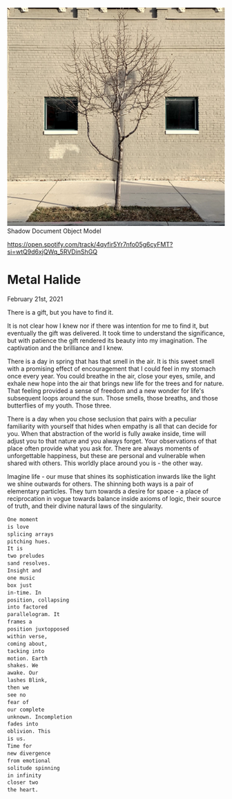 ![Shadow Documemnt Object Model](assets/IMG_0576.jpg)
Shadow Document Object Model

https://open.spotify.com/track/4qyfir5Yr7nfo05g6cyFMT?si=wtQ9d6xjQWq_5RVDinShGQ

# Metal Halide
February 21st, 2021

There is a gift, but you have to find it.

It is not clear how I knew nor if there was intention for me to find it, but eventually the gift was delivered. It took time to understand the significance, but with patience the gift rendered its beauty into my imagination. The captivation and the brilliance and I knew.

There is a day in spring that has that smell in the air. It is this sweet smell with a promising effect of encouragement that I could feel in my stomach once every year. You could breathe in the air, close your eyes, smile, and exhale new hope into the air that brings new life for the trees and for nature. That feeling provided a sense of freedom and a new wonder for life's subsequent loops around the sun. Those smells, those breaths, and those butterflies of my youth. Those three.

There is a day when you chose seclusion that pairs with a peculiar familiarity with yourself that hides when empathy is all that can decide for you. When that abstraction of the world is fully awake inside, time will adjust you to that nature and you always forget. Your observations of that place often provide what you ask for. There are always moments of unforgettable happiness, but these are personal and vulnerable when shared with others. This worldly place around you is - the other way.

Imagine life - our muse that shines its sophistication inwards like the light we shine outwards for others. The shinning both ways is a pair of elementary particles. They turn towards a desire for space - a place of reciprocation in vogue towards balance inside axioms of logic, their source of truth, and their divine natural laws of the singularity.

```txt
One moment
is love
splicing arrays
pitching hues.
It is
two preludes
sand resolves.
Insight and
one music
box just
in-time. In
position, collapsing
into factored
parallelogram. It
frames a
position juxtopposed
within verse,
coming about,
tacking into
motion. Earth
shakes. We
awake. Our
lashes Blink,
then we
see no
fear of
our complete
unknown. Incompletion
fades into
oblivion. This
is us.
Time for
new divergence
from emotional
solitude spinning
in infinity
closer two
the heart.
```

